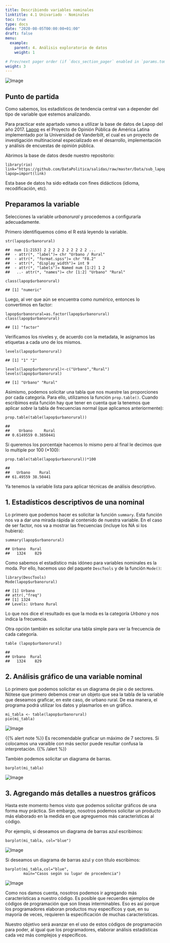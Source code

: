 ```yaml
---
title: Describiendo variables nominales
linktitle: 4.1 Univariado - Nominales
toc: true
type: docs
date: "2020-08-05T00:00:00+01:00"
draft: false
menu:
  example:
    parent: 4. Análisis exploratorio de datos
    weight: 1

# Prev/next pager order (if `docs_section_pager` enabled in `params.toml`)
weight: 3
---
```


![Image](/cursos/4-1-0.jpg)

## Punto de partida

Como sabemos, los estadísticos de tendencia central van a depender del
tipo de variable que estemos analizando.

Para practicar este apartado vamos a utilizar la base de datos de Lapop
del año 2017. [Lapop](https://www.vanderbilt.edu/lapop-espanol/) es el
Proyecto de Opinión Pública de América Latina implementado por la
Universidad de Vanderbilt, el cual es un proyecto de investigación
multinacional especializado en el desarrollo, implementación y análisis
de encuestas de opinión pública.

Abrimos la base de datos desde nuestro repositorio:

    library(rio)
    link="https://github.com/DataPolitica/salidas/raw/master/Data/sub_lapop.sav"
    lapop=import(link)

Esta base de datos ha sido editada con fines didácticos (idioma,
recodificación, etc).

## Preparamos la variable

Selecciones la variable *urbanorural* y procedemos a configurarla
adecuadamente.

Primero identifiquemos cómo el R está leyendo la variable.

    str(lapop$urbanorural)

    ##  num [1:2153] 2 2 2 2 2 2 2 2 2 2 ...
    ##  - attr(*, "label")= chr "Urbano / Rural"
    ##  - attr(*, "format.spss")= chr "F8.2"
    ##  - attr(*, "display_width")= int 9
    ##  - attr(*, "labels")= Named num [1:2] 1 2
    ##   ..- attr(*, "names")= chr [1:2] "Urbano" "Rural"

    class(lapop$urbanorural)

    ## [1] "numeric"

Luego, al ver que aún se encuentra como *numérico*, entonces lo
convertimos en factor:

    lapop$urbanorural=as.factor(lapop$urbanorural)
    class(lapop$urbanorural)

    ## [1] "factor"

Verificamos los niveles y, de acuerdo con la metadata, le asignamos las
etiquetas a cada uno de los mismos.

    levels(lapop$urbanorural)

    ## [1] "1" "2"

    levels(lapop$urbanorural)<-c("Urbano","Rural")
    levels(lapop$urbanorural)

    ## [1] "Urbano" "Rural"

Asimismo, podemos solicitar una tabla que nos muestre las proporciones
por cada categoría. Para ello, utilizamos la función `prop.table()`.
Cuando escribimos esta función hay que tener en cuenta que la tenemos
que aplicar *sobre* la tabla de frecuencias normal (que aplicamos
anteriormente):

    prop.table(table(lapop$urbanorural))

    ## 
    ##    Urbano     Rural 
    ## 0.6149559 0.3850441

Si queremos los porcentaje hacemos lo mismo pero al final le decimos que
lo multiple por 100 (*100):

    prop.table(table(lapop$urbanorural))*100

    ## 
    ##   Urbano    Rural 
    ## 61.49559 38.50441

Ya tenemos la variable lista para aplicar técnicas de análisis
descriptivo.

## 1. Estadísticos descriptivos de una nominal

Lo primero que podemos hacer es solicitar la función `summary`. Esta
función nos va a dar una mirada rápida al contenido de nuestra variable.
En el caso de ser factor, nos va a mostrar las frecuencias (incluye los
NA si los hubiera):

    summary(lapop$urbanorural)

    ## Urbano  Rural 
    ##   1324    829


Como sabemos el estadístico más idóneo para variables nominales es la
moda. Por ello, hacemos uso del paquete `DescTools` y de la función
`Mode()`:

    library(DescTools)
    Mode(lapop$urbanorural)

    ## [1] Urbano
    ## attr(,"freq")
    ## [1] 1324
    ## Levels: Urbano Rural

Lo que nos dice el resultado es que la moda es la categoría *Urbano* y
nos indica la frecuencia.

Otra opción también es solicitar una tabla simple para ver la frecuencia
de cada categoría.

    table (lapop$urbanorural)

    ## 
    ## Urbano  Rural 
    ##   1324    829

## 2. Análisis gráfico de una variable nominal

Lo primero que podemos solicitar es un diagrama de pie o de sectores.
Nótese que primero debemos crear un objeto que sea la tabla de la
variable que deseamos graficar, en este caso, de urbano rural. De esa
manera, el programa podrá utilizar los datos y plasmarlos en un gráfico.

    mi_tabla <- table(lapop$urbanorural)
    pie(mi_tabla)

![Image](/cursos/4-1-1.jpg)

{{% alert note %}}
Es recomendable graficar un máximo de 7 sectores. Si colocamos una varaible con más sector puede resultar confusa la interpretación.
{{% /alert %}}

También podemos solicitar un diagrama de barras.

    barplot(mi_tabla)

![Image](/cursos/4-1-2.jpg)

## 3. Agregando más detalles a nuestros gráficos

Hasta este momento hemos visto que podemos solicitar gráficos de una
forma muy práctica. Sin embargo, nosotros podemos solicitar un producto
más elaborado en la medida en que agreguemos más características al
código.

Por ejemplo, si deseamos un diagrama de barras azul escribimos:

    barplot(mi_tabla, col="blue")

![Image](/cursos/4-1-3.jpg)

Si deseamos un diagrama de barras azul y con título escribimos:

    barplot(mi_tabla,col="blue", 
            main="Casos según su lugar de procedencia")

![Image](/cursos/4-1-4.jpg)

Como nos damos cuenta, nosotros podemos ir agregando más características
a nuestro código. Es posible que recuerdes ejemplos de códigos de
programación que son líneas interminables. Eso es así porque los
programadores elaboran productos muy específicos y que, en su mayoría de
veces, requieren la especificación de muchas características.

Nuestro objetivo será avanzar en el uso de estos códigos de programación
para poder, al igual que los programadores, elaborar análisis
estadísticas cada vez más complejos y específicos.
